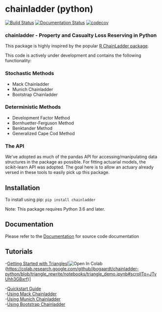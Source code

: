 # chainladder (python)
[![Build Status](https://travis-ci.org/jbogaardt/chainladder-python.svg?branch=master)](https://travis-ci.org/jbogaardt/chainladder-python)
[![Documentation Status](https://readthedocs.org/projects/chainladder-python/badge/?version=latest)](http://chainladder-python.readthedocs.io/en/latest/?badge=latest)
[![codecov](https://codecov.io/gh/jbogaardt/chainladder-python/branch/master/graph/badge.svg)](https://codecov.io/gh/jbogaardt/chainladder-python)

### chainladder - Property and Casualty Loss Reserving in Python
This package is highly inspired by the popular [R ChainLadder package](https://github.com/mages/ChainLadder).

This code is actively under development and contains the following functionality:

### Stochastic Methods
  - Mack Chainladder
  - Munich Chainladder
  - Bootstrap Chainladder
### Deterministic Methods
  - Development Factor Method
  - Bornhuetter-Ferguson Method
  - Benktander Method
  - Generalized Cape Cod Method


### The API
We've adopted as much of the pandas API for accessing/manipulating data structures
in the package as possible.  For fitting actuarial models, the scikit-learn API
was adopted.  The goal here is to allow an actuary already versed in these tools
to easily pick up this package.


## Installation
To install using pip:
`pip install chainladder`

Note: This package requires Python 3.6 and later.


## Documentation
Please refer to the [Documentation](http://chainladder-python.readthedocs.io/) for source code documentation

## Tutorials
-[Getting Started with Triangles](https://github.com/jbogaardt/chainladder-python/blob/triangle_rewrite/notebooks/triangle_demo.ipynb)[![Open In Colab](https://colab.research.google.com/assets/colab-badge.svg)(https://colab.research.google.com/github/jbogaardt/chainladder-python/blob/triangle_rewrite/notebooks/triangle_demo.ipynb#scrollTo=JTvUhh3GBxrf)]

 -[Quickstart Guide](http://chainladder-python.readthedocs.io/en/master/quickstart.html)  
 -[Using Mack Chainladder](http://chainladder-python.readthedocs.io/en/master/MackExample.html)  
 -[Using Munich Chainladder](http://chainladder-python.readthedocs.io/en/master/MunichExample.html)  
 -[Using Bootstrap Chainladder](http://chainladder-python.readthedocs.io/en/master/BootstrapExample.html)
